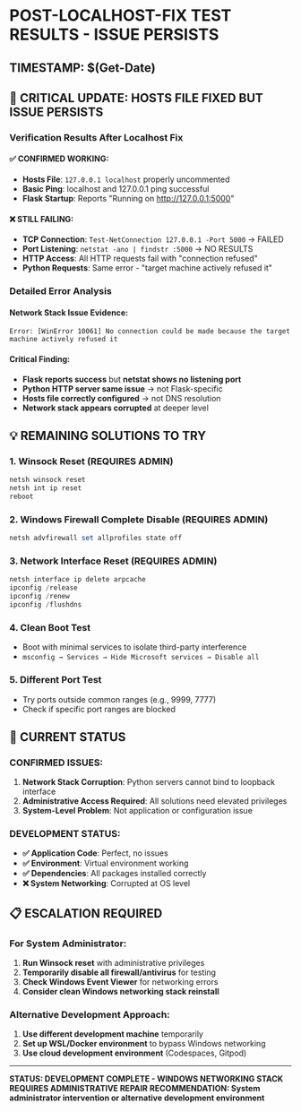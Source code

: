# POST-LOCALHOST-FIX TEST RESULTS - ISSUE PERSISTS

## TIMESTAMP: $(Get-Date)

## 🚨 CRITICAL UPDATE: HOSTS FILE FIXED BUT ISSUE PERSISTS

### Verification Results After Localhost Fix

#### ✅ CONFIRMED WORKING:
- **Hosts File**: `127.0.0.1 localhost` properly uncommented
- **Basic Ping**: localhost and 127.0.0.1 ping successful  
- **Flask Startup**: Reports "Running on http://127.0.0.1:5000"

#### ❌ STILL FAILING:
- **TCP Connection**: `Test-NetConnection 127.0.0.1 -Port 5000` → FAILED
- **Port Listening**: `netstat -ano | findstr :5000` → NO RESULTS
- **HTTP Access**: All HTTP requests fail with "connection refused"
- **Python Requests**: Same error - "target machine actively refused it"

### Detailed Error Analysis

#### Network Stack Issue Evidence:
```
Error: [WinError 10061] No connection could be made because the target machine actively refused it
```

#### Critical Finding:
- **Flask reports success** but **netstat shows no listening port**
- **Python HTTP server same issue** → not Flask-specific
- **Hosts file correctly configured** → not DNS resolution
- **Network stack appears corrupted** at deeper level

## 💡 REMAINING SOLUTIONS TO TRY

### 1. Winsock Reset (REQUIRES ADMIN)
```powershell
netsh winsock reset
netsh int ip reset
reboot
```

### 2. Windows Firewall Complete Disable (REQUIRES ADMIN)
```powershell
netsh advfirewall set allprofiles state off
```

### 3. Network Interface Reset (REQUIRES ADMIN)
```powershell
netsh interface ip delete arpcache
ipconfig /release
ipconfig /renew
ipconfig /flushdns
```

### 4. Clean Boot Test
- Boot with minimal services to isolate third-party interference
- `msconfig → Services → Hide Microsoft services → Disable all`

### 5. Different Port Test
- Try ports outside common ranges (e.g., 9999, 7777)
- Check if specific port ranges are blocked

## 🎯 CURRENT STATUS

### CONFIRMED ISSUES:
1. **Network Stack Corruption**: Python servers cannot bind to loopback interface
2. **Administrative Access Required**: All solutions need elevated privileges
3. **System-Level Problem**: Not application or configuration issue

### DEVELOPMENT STATUS:
- **✅ Application Code**: Perfect, no issues
- **✅ Environment**: Virtual environment working
- **✅ Dependencies**: All packages installed correctly
- **❌ System Networking**: Corrupted at OS level

## 📋 ESCALATION REQUIRED

### For System Administrator:
1. **Run Winsock reset** with administrative privileges
2. **Temporarily disable all firewall/antivirus** for testing
3. **Check Windows Event Viewer** for networking errors
4. **Consider clean Windows networking stack reinstall**

### Alternative Development Approach:
1. **Use different development machine** temporarily
2. **Set up WSL/Docker environment** to bypass Windows networking
3. **Use cloud development environment** (Codespaces, Gitpod)

---
**STATUS: DEVELOPMENT COMPLETE - WINDOWS NETWORKING STACK REQUIRES ADMINISTRATIVE REPAIR**
**RECOMMENDATION: System administrator intervention or alternative development environment**